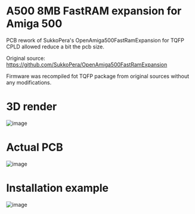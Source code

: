 # A500 8MB FastRAM expansion for Amiga 500 

PCB rework of SukkoPera's OpenAmiga500FastRamExpansion for TQFP CPLD allowed reduce a bit the pcb size. 

Original source: https://github.com/SukkoPera/OpenAmiga500FastRamExpansion 

Firmware was recompiled fot TQFP package from original sources without any modifications.

# 3D render
![image](https://user-images.githubusercontent.com/81614352/189483589-f57db5fc-cb5a-468f-abf0-6cfb6c5e126b.png)


# Actual PCB
![image](https://user-images.githubusercontent.com/81614352/189484203-2953fe37-57d6-4805-b7ca-66fbac54141c.png)


# Installation example

![image](https://user-images.githubusercontent.com/81614352/189484213-1181baa7-46ce-4cdd-92a7-aebfde1a643b.png)

